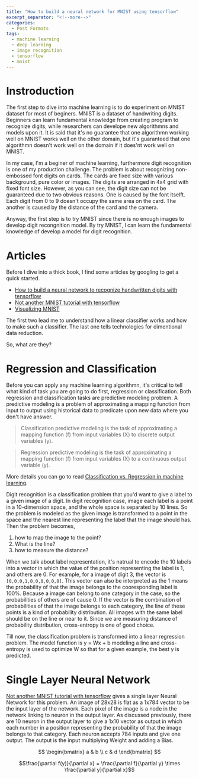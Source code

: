 ```yaml
---
title: "How to build a neural network for MNIST using tensorflow"
excerpt_separator: "<!--more-->"
categories:
  - Post Formats
tags:
  - machine learning
  - deep learning
  - image recognition
  - tensorflow
  - mnist
---
```

# Instroduction
The first step to dive into machine learning is to do experiment on MNIST dataset for most of beginers. MNIST is a dataset of handwriting digits. Beginners can learn fundamental knowledge from creating program to recognize digits, while researchers can develope new algorithmns and models upon it. It is said that it's no guarantee that one algorithmn working well on MNIST works well on the other domain, but it's guaranteed that one algorithmn doesn't work well on the domain if it does'nt work well on MNIST.

In my case, I'm a beginer of machine learning, furthermore digit recognition is one of my production challenge. The problem is about recognizing non-embossed font digits on cards. The cards are fixed size with various background, pure color or images. The digits are arranged in 4x4 grid with fixed font size. However, as you can see, the digit size can not be guaranteed due to two obvious reasons. One is caused by the font itselft. Each digit from 0 to 9 doesn't occupy the same area on the card. The another is caused by the distance of the card and the camera.

Anyway, the first step is to try MNIST since there is no enough images to develop digit recongnition model. By try MNIST, I can learn the fundamental knowledge of develop a model for digit recognition.

# Articles
Before I dive into a thick book, I find some articles by googling to get a quick started.
* [How to build a neural network to recognize handwritten digits with tensorflow](https://www.digitalocean.com/community/tutorials/how-to-build-a-neural-network-to-recognize-handwritten-digits-with-tensorflow)
* [Not another MNIST tutorial with tensorflow](https://www.oreilly.com/learning/not-another-mnist-tutorial-with-tensorflow)
* [Visualizing MNIST](https://colah.github.io/posts/2014-10-Visualizing-MNIST/)

The first two lead me to understand how a linear classifier works and how to make such a classifier. The last one tells technologies for dimentional data reduction.

So, what are they?

# Regression and Classification
Before you can apply any machine learning algorithmn, it's critical to tell what kind of task you are going to do first, regression or classification. Both regression and classification tasks are predictive modeling problem. A predictive modeling is a problem of approximating a mapping function from input to output using historical data to predicate upon new data where you don't have answer.
> Classification predictive modeling is the task of approximating a mapping function (f) from input variables (X) to discrete output variables (y).

> Regression predictive modeling is the task of approximating a mapping function (f) from input variables (X) to a continuous output variable (y).

More details you can go to read [Classification vs. Regression in machine learning](https://machinelearningmastery.com/classification-versus-regression-in-machine-learning/).

Digit recognition is a classification problem that you'd want to give a label to a given image of a digit. In digit recognition case, image each label is a point in a 10-dimension space, and the whole space is separated by 10 lines. So the problem is modeled as the given image is transformed to a point in the space and the nearest line representing the label that the image should has. Then the problem becomes,
1. how to map the image to the point?
2. What is the line?
3. how to measure the distance?

When we talk about label representation, it's natrual to encode the 10 labels into a vector in which the value of the position representing the label is 1, and others are 0. For example, for a image of digit 3, the vector is `[0,0,0,1,0,0,0,0,0,0]`. This vector can also be interpreted as the 1 means the probability of that the image belongs to the cooresponding label is 100%. Because a image can belong to one category in the case, so the probabilities of others are of cause 0. If the vector is the combination of probabilities of that the image belongs to each category, the line of these points is a kind of probability distribution. All images with the same label should be on the line or near to it. Since we are measuring distance of probability distribution, cross-entropy is one of good choice.

Till now, the classification problem is transformed into a linear regression problem. The model function is y = Wx + b modeling a line and cross-entropy is used to optimize W so that for a given example, the best y is predicted.

# Single Layer Neural Network
[Not another MNIST tutorial with tensorflow](https://www.oreilly.com/learning/not-another-mnist-tutorial-with-tensorflow) gives a single layer Neural Network for this problem. An image of 28x28 is flat as a 1x784 vector to be the input layer of the network. Each pixel of the image is a node in the network linking to neuron in the output layer. As discussed previously, there are 10 neuron in the output layer to give a 1x10 vector as output in which each number in a position representing the probability of that the image belongs to that category. Each neuron accepts 784 inputs and give one output. The output is the input multiplying Weight and adding a Bias.

$$
\begin{bmatrix}
   a & b \\
   c & d
\end{bmatrix}
$$

$$\frac{\partial f(y)}{\partial x} = \frac{\partial f}{\partial y} \times \frac{\partial y}{\partial x}$$